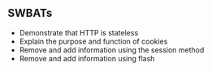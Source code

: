 ## SWBATs
- Demonstrate that HTTP is stateless
- Explain the purpose and function of cookies
- Remove and add information using the session method
- Remove and add information using flash

